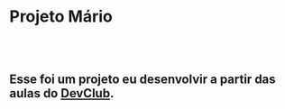<h1> Projeto Mário </h1>
<br>
<br>
<h2> Esse foi um projeto eu desenvolvir a partir das aulas do <a href="https://rodolfomori.com.br/devclub">DevClub</a>.</h2>
